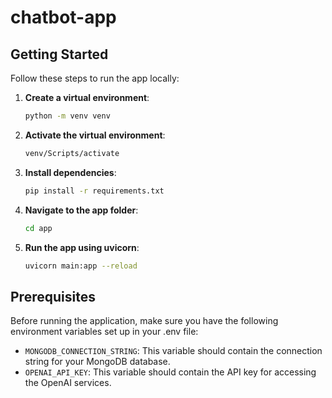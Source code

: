# chatbot-app

## Getting Started
Follow these steps to run the app locally:

1. **Create a virtual environment**:
   ```bash
   python -m venv venv
2. **Activate the virtual environment**:
   ```bash
   venv/Scripts/activate

3. **Install dependencies**:
   ```bash
   pip install -r requirements.txt

4. **Navigate to the app folder**:
   ```bash
   cd app
5. **Run the app using uvicorn**:
   ```bash
   uvicorn main:app --reload
   
## Prerequisites
Before running the application, make sure you have the following environment variables set up in your .env file:
- `MONGODB_CONNECTION_STRING`: This variable should contain the connection string for your MongoDB database.
- `OPENAI_API_KEY`: This variable should contain the API key for accessing the OpenAI services.
